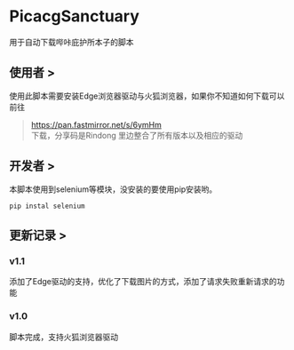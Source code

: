 # PicacgSanctuary
用于自动下载哔咔庇护所本子的脚本

## 使用者 > 
使用此脚本需要安装Edge浏览器驱动与火狐浏览器，如果你不知道如何下载可以前往
> https://pan.fastmirror.net/s/6ymHm
<br/>下载，分享码是Rindong 里边整合了所有版本以及相应的驱动

## 开发者 > 
本脚本使用到selenium等模块，没安装的要使用pip安装哟。

```
pip instal selenium
```

## 更新记录 >

### v1.1
添加了Edge驱动的支持，优化了下载图片的方式，添加了请求失败重新请求的功能

### v1.0
脚本完成，支持火狐浏览器驱动
